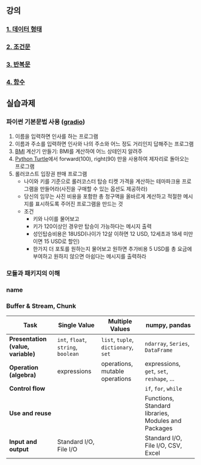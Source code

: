 ## 강의
### [1. 데이터 형태](https://www.geeksforgeeks.org/python/python-data-types/)

### [2. 조건문](https://www.geeksforgeeks.org/python/conditional-statements-in-python/)

### [3. 반복문](https://www.geeksforgeeks.org/python/loops-in-python/)

### [4. 함수](https://www.geeksforgeeks.org/python/python-def-keyword/)

## 실습과제
### 파이썬 기본문법 사용 ([gradio](https://www.gradio.app/playground))

1. 이름을 입력하면 인사를 하는 프로그램
2. 이름과 주소를 입력하면 인사와 나의 주소와 어느 정도 거리인지 답해주는 프로그램
3. [BMI](https://en.wikipedia.org/wiki/Body_mass_index) 계산기 만들기: BMI를 계산하여 어느 상테인지 알려주
4. [Python Turtle](https://pypi.org/project/ColabTurtlePlus/)에서 forward(100), right(90) 만을 사용하여 제자리로 돌아오는 프로그램
5. 롤러코스트 입장권 판매 프로그램
   - 나이와 키를 기준으로 롤러코스터 탑승 티켓 가격을 계산하는 테마파크용 프로그램을 만들어라(사진을 구매할 수 있는 옵션도 제공하라)
   - 당신의 임무는 사진 비용을 포함한 총 청구액을 올바르게 계산하고 적절한 메시지를 표시하도록 주어진 프로그램을 만드는 것
   - 조건
     - 키와 나이를 물어보고
     - 키가 120이상인 경우만 탑승이 가능하다는 메시지 출력
     - 성인탑승비용은 18USD(나이가 12살 이하면 12 USD, 12세초과 18세 미만이면 15 USD로 할인)
     - 한가지 더 포토를 원하는지 물어보고 원하면 추가비용 5 USD를 총 요금에 부여하고 원하지 않으면 아쉽다는 메시지를 출력하라

### 모듈과 패키지의 이해
### __name__
### Buffer & Stream, Chunk


| Task                         | Single Value                           | Multiple Values                                | numpy, pandas                                         |
|-----------------------------|----------------------------------------|------------------------------------------------|--------------------------------------------------------|
| **Presentation (value, variable)** | `int`, `float`, `string`, `boolean`       | `list`, `tuple`, `dictionary`, `set`           | `ndarray`, `Series`, `DataFrame`                      |
| **Operation (algebra)**     | expressions                            | operations, mutable operations                 | expressions, `get`, `set`, `reshape`, ...             |
| **Control flow**            |                                        |                                                | `if`, `for`, `while`                                  |
| **Use and reuse**           |                                        |                                                | Functions, Standard libraries, Modules and Packages   |
| **Input and output**        | Standard I/O, File I/O                 |                                                | Standard I/O, File I/O, CSV, Excel                    |

